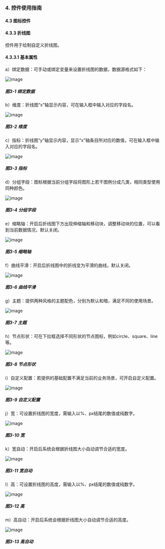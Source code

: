 ### 4. 控件使用指南

#### 4.3 图标控件 

#### 4.3.3 折线图

控件用于绘制自定义折线图。

#### 4.3.3.1 基本属性

a）绑定数据：可手动或绑定变量来设置折线图的数据，数据源格式如下：

![image](https://user-images.githubusercontent.com/79617492/218395832-ce1d706a-aac0-4b2e-8c01-06a7f78814f4.png)

##### 图3-1 绑定数据

b）维度：折线图“x”轴显示内容，可在输入框中输入对应的字段名。

![image](https://user-images.githubusercontent.com/79617492/218395853-05c2e4c4-e8db-4bc5-b65a-25d0e87822f0.png)

##### 图3-2 维度

c）指标：折线图“y”轴显示内容，显示“x”轴条目所对应的数值，可在输入框中输入对应的字段名。

![image](https://user-images.githubusercontent.com/79617492/218395871-4e92878e-731e-410e-a070-8a90aff0fb10.png)

##### 图3-3 指标

d）分组字段：图标根据当前分组字段将图形上若干图例分成几类，相同类型使用同种颜色。

![image](https://user-images.githubusercontent.com/79617492/218395890-37b94db3-a767-4060-98be-8fc000e367d9.png)

##### 图3-4 分组字段

e）缩略轴：开启后折线图下方出现伸缩轴和移动块，调整移动块的位置，可以看到当前数据情况，默认关闭。

![image](https://user-images.githubusercontent.com/79617492/218395919-de5ace33-a476-4e5c-9e4e-4e948bf10dad.png)

##### 图3-5 缩略轴

f）曲线平滑：开启后折线图中的折线变为平滑的曲线，默认关闭。

![image](https://user-images.githubusercontent.com/79617492/218395972-c4fbb5b7-7c56-4a3d-9d0a-8d5d96a0ac27.png)

##### 图3-6 曲线平滑

g）主题：提供两种风格的主题配色，分别为默认和暗，满足不同的使用场景。

![image](https://user-images.githubusercontent.com/79617492/218396004-b4684b76-ae88-402e-b2c7-febedaa526c7.png)

##### 图3-7 主题

h）节点形状：可在下拉框选择不同形状的节点图标，例如circle、square、line等。

![image](https://user-images.githubusercontent.com/79617492/218396028-338439cc-d8b9-4785-a959-a3686b9ce0f4.png)

##### 图3-8 节点形状

i）自定义配置：若提供的基础配置不满足当前的业务场景，可开启自定义配置。

![image](https://user-images.githubusercontent.com/79617492/218396059-3eaa5723-2a63-4da0-805d-47e569caac6c.png)

##### 图3-9 自定义配置

j）宽：可设置折线图的宽度，需输入以%、px结尾的数值或纯数字。

![image](https://user-images.githubusercontent.com/79617492/218396080-96f0cfce-bc2d-42f9-99e5-35bf169176c5.png)

##### 图3-10 宽

k）宽自动：开启后系统会根据折线图大小自动调节合适的宽度。

![image](https://user-images.githubusercontent.com/79617492/218396105-e6c1271a-1819-4d02-a09a-728060e5c379.png)

##### 图3-11 宽自动

l）高：可设置折线图的高度，需输入以%、px结尾的数值或纯数字。

![image](https://user-images.githubusercontent.com/79617492/218396131-3bdf71f5-a050-443b-900b-d23269906a41.png)

##### 图3-12 高

m）高自动：开启后系统会根据折线图大小自动调节合适的高度。

![image](https://user-images.githubusercontent.com/79617492/218396151-d2e4a359-2883-4d1f-811b-9eaf10db8ad3.png)

##### 图3-13 高自动
